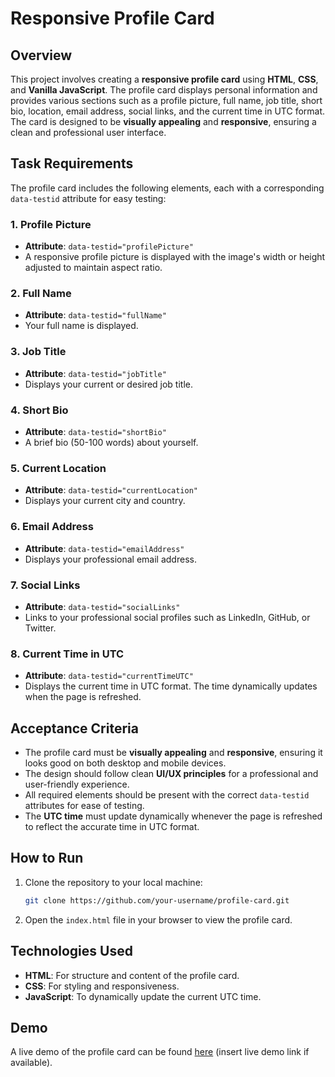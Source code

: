 # Responsive Profile Card

## Overview
This project involves creating a **responsive profile card** using **HTML**, **CSS**, and **Vanilla JavaScript**. The profile card displays personal information and provides various sections such as a profile picture, full name, job title, short bio, location, email address, social links, and the current time in UTC format. The card is designed to be **visually appealing** and **responsive**, ensuring a clean and professional user interface.

## Task Requirements

The profile card includes the following elements, each with a corresponding `data-testid` attribute for easy testing:

### 1. Profile Picture
- **Attribute**: `data-testid="profilePicture"`
- A responsive profile picture is displayed with the image's width or height adjusted to maintain aspect ratio.

### 2. Full Name
- **Attribute**: `data-testid="fullName"`
- Your full name is displayed.

### 3. Job Title
- **Attribute**: `data-testid="jobTitle"`
- Displays your current or desired job title.

### 4. Short Bio
- **Attribute**: `data-testid="shortBio"`
- A brief bio (50-100 words) about yourself.

### 5. Current Location
- **Attribute**: `data-testid="currentLocation"`
- Displays your current city and country.

### 6. Email Address
- **Attribute**: `data-testid="emailAddress"`
- Displays your professional email address.

### 7. Social Links
- **Attribute**: `data-testid="socialLinks"`
- Links to your professional social profiles such as LinkedIn, GitHub, or Twitter.

### 8. Current Time in UTC
- **Attribute**: `data-testid="currentTimeUTC"`
- Displays the current time in UTC format. The time dynamically updates when the page is refreshed.

## Acceptance Criteria
- The profile card must be **visually appealing** and **responsive**, ensuring it looks good on both desktop and mobile devices.
- The design should follow clean **UI/UX principles** for a professional and user-friendly experience.
- All required elements should be present with the correct `data-testid` attributes for ease of testing.
- The **UTC time** must update dynamically whenever the page is refreshed to reflect the accurate time in UTC format.

## How to Run

1. Clone the repository to your local machine:
   ```bash
   git clone https://github.com/your-username/profile-card.git
   ```
2. Open the `index.html` file in your browser to view the profile card.

## Technologies Used
- **HTML**: For structure and content of the profile card.
- **CSS**: For styling and responsiveness.
- **JavaScript**: To dynamically update the current UTC time.

## Demo
A live demo of the profile card can be found [here](#) (insert live demo link if available).